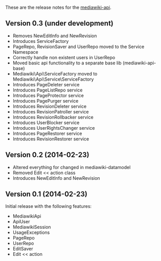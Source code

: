 These are the release notes for the [mediawiki-api](README.md).

## Version 0.3 (under development)

* Removes NewEditInfo and NewRevision
* Introduces ServiceFactory
* PageRepo, RevisionSaver and UserRepo moved to the Service Namespace
* Correctly handle non existent users in UserRepo
* Moved basic api functionality to a separate base lib (mediawiki-api-base)
* Mediawiki\Api\ServiceFactory moved to Mediawiki\Api\Service\ServiceFactory
* Introduces PageDeleter service
* Introduces PageListRepo service
* Introduces PageProtector service
* Introduces PagePurger service
* Introduces RevisionDeleter service
* Introduces RevisionPatroller service
* Introduces RevisionRollbacker service
* Introduces UserBlocker service
* Introduces UserRightsChanger service
* Introduces PageRestorer service
* Introduces RevisionRestorer service


## Version 0.2 (2014-02-23)

* Altered everything for changed in mediawiki-datamodel
* Removed Edit << action class
* Introduces NewEditInfo and NewRevision


## Version 0.1 (2014-02-23)

Initial release with the following features:

* MediawikiApi
* ApiUser
* MediawikiSession
* UsageExceptions
* PageRepo
* UserRepo
* EditSaver
* Edit << action
